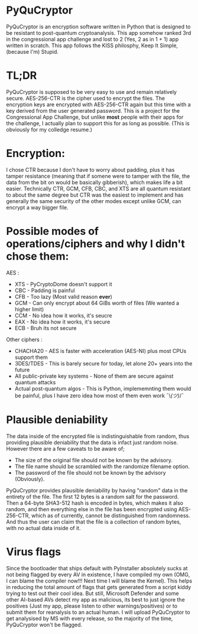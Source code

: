 # PyQuCryptor
PyQuCryptor is an encryption software written in Python that is designed to be resistant to post-quantum cryptoanalysis. This app somehow ranked 3rd in the congressional app challenge and lost to 2 (Yes, 2 as in 1 + 1) app written in scratch. This app follows the KISS philosphy, Keep It Simple, (because I'm) Stupid.

# TL;DR
PyQuCryptor is supposed to be very easy to use and remain relatively secure. AES-256-CTR is the cipher used to encrypt the files. The encryption keys are encrypted with AES-256-CTR again but this time with a key derived from the user generated password. This is a project for the Congressional App Challenge, but unlike **most** people with their apps for the challenge, I actually plan to support this for as long as possible. (This is obviously for my colledge resume.)

# Encryption:
I chose CTR because I don't have to worry about padding, plus it has tamper resistance (meaning that if somene were to tamper with the file, the data from the bit on would be basically gibberish), which makes life a bit easier. Technically CTR, GCM, CFB, CBC, and XTS are all quantum resistant to about the same degree but CTR was the easiest to implement and has generally the same security of the other modes except unlike GCM, can encrypt a way bigger file. 

# Possible modes of operations/ciphers and why I didn't chose them:

  AES :
  
  - XTS - PyCryptoDome doesn't support it
  - CBC - Padding is painful
  - CFB - Too lazy (Most valid reason **ever**)
  - GCM - Can only encrypt about 64 GiBs worth of files (We wanted a higher limit)
  - CCM - No idea how it works, it's seucre
  - EAX - No idea how it works, it's secure
  - ECB - Bruh its not secure
    
  Other ciphers :
  
  - CHACHA20 - AES is faster with acceleration (AES-NI) plus most CPUs support them
  - 3DES/TDES - This is barely secure for today, let alone 20+ years into the future
  - All public-private key systems - None of them are secure against quantum attacks
  - Actual post-quantum algos - This is Python, implememnting them would be painful, plus I have zero idea how most of them even work ¯\\_(ツ)_/¯
    
# Plausible deniability
The data inside of the encrypted file is indistinguishable from random, thus providing plausible deniability that the data is infact just random noise. However there are a few caveats to be aware of; 

  - The size of the original file should not be known by the advisory.
  - The file name should be scrambled with the randomize filename option.
  - The password of the file should not be known by the advisory (Obviously).

PyQuCryptor provides plausible deniability by having "random" data in the entirety of the file. The first 12 bytes is a random salt for the password. Then a 64-byte SHA3-512 hash is encoded in bytes, which makes it also random, and then everything else in the file has been encrypted using AES-256-CTR, which as of currently, cannot be distinguished from randomness. And thus the user can claim that the file is a collection of random bytes, with no actual data inside of it. 

# Virus flags
Since the bootloader that ships default with PyInstaller absolutely sucks at not being flagged by every AV in existence, I have compiled my own (OMG, I can blame the compiler now!!! Next time I will blame the Kernel). This helps in reducing the total amount of flags that gets generated from a script kiddy trying to test out their cool idea. But still, Microsoft Defender and some other AI-based AVs detect my app as malicious, its best to just ignore the positives (Just my app, please listen to other warnings/positives) or to submit them for reanalysis to an actual human. I will upload PyQuCryptor to get analysised by MS with every release, so the majority of the time, PyQuCryptor won't be flagged. 
